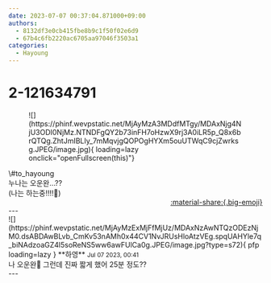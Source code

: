 ```yaml
---
date: 2023-07-07 00:37:04.871000+09:00
authors:
  - 8132df3e0cb415fbe8b9c1f50f02e6d9
  - 67b4c6fb2220ac6705aa97046f3503a1
categories:
  - Hayoung
---
```


# 2-121634791

<div class="post-container" markdown="1">
<div class="content-container md-sidebar__scrollwrap" markdown="1">


<figure markdown="1">
![](https://phinf.wevpstatic.net/MjAyMzA3MDdfMTgy/MDAxNjg4NjU3ODI0NjMz.NTNDFgQY2b73inFH7oHzwX9rj3A0iLR5p_Q8x6brQTQg.ZhtJmIBLIy_7mMqvjgQOPOgHYXm5ouUTWqC9cjZwrksg.JPEG/image.jpg){ loading=lazy onclick="openFullscreen(this)"}
</figure>
\#to_hayoung <br>누나는 오운완…??<br>(나는 하는중!!!!🤫)

</div>
</div>

<div style="text-align: right;" markdown="1">
<a href="https://weverse.io/fromis9/fanpost/2-121634791" style="text-align: right;">:material-share:{.big-emoji}</a>
</div>
---

<div class="comments-container md-sidebar__scrollwrap" markdown="1">
<div class="comment" markdown="1">
<div class='id-container' markdown="1">
![](https://phinf.wevpstatic.net/MjAyMzExMjFfMjUz/MDAxNzAwNTQzODEzNjM0.dsABDAwBLvb_CmKv53nAMh0x44CV1NvJRUsHloAtzVEg.spqUAHYle7q_biNAdzoaGZ4l5soReNS5ww6awFUlCa0g.JPEG/image.jpg?type=s72){ pfp loading=lazy }
**<span class="artist">하영</span>** <small>Jul 07 2023, 00:41</small><br>
</div>
<div class='comment-body' markdown="1">
나 오운완😤 그런데 진짜 짧게 했어 25분 정도??
</div>
</div>
</div>
---
